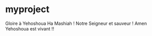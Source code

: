 # myproject
Gloire à Yehoshoua Ha Mashiah ! Notre Seigneur et sauveur ! Amen Yehoshoua est vivant !!


